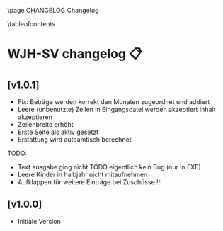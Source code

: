 \page CHANGELOG Changelog

\tableofcontents

# WJH-SV changelog 📋️

## [v1.0.1]

* Fix: Beträge werden korrekt den Monaten zugeordnet und addiert
* Leere (unbenutzte) Zellen in Eingangsdatei werden akzeptiert Inhalt akzeptieren
* Zeilenbreite erhöht
* Erste Seite als aktiv gesetzt
* Erstattung wird autoamtisch berechnet

TODO:

* Text ausgabe ging nicht TODO eigentlich kein Bug (nur in EXE)
* Leere Kinder in halbjahr nicht mitaufnehmen
* Aufklappen für weitere Einträge bei Zuschüsse !!!

## [v1.0.0]

* Initiale Version
